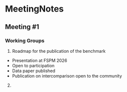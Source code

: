 # MeetingNotes

## Meeting #1

### Working Groups

1. Roadmap for the publication of the benchmark
* Presentation at FSPM 2026
* Open to participation
* Data paper published
* Publication on intercomparison open to the community


2. 
